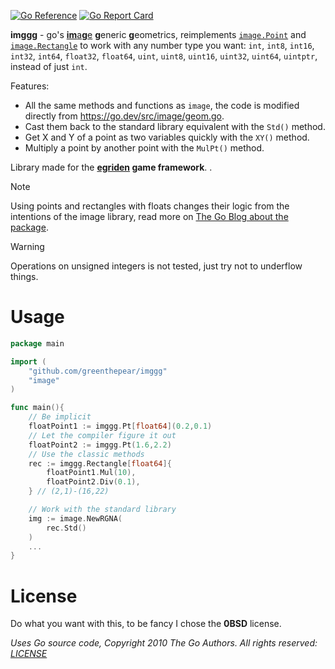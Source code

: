 [![Go Reference](https://pkg.go.dev/badge/github.com/greenthepear/imggg.svg)](https://pkg.go.dev/github.com/greenthepear/imggg)
[![Go Report Card](https://goreportcard.com/badge/github.com/greenthepear/imggg)](https://goreportcard.com/report/github.com/greenthepear/imggg)

**imggg** - go's [**im**a**g**e](https://pkg.go.dev/image) **g**eneric **g**eometrics, reimplements [`image.Point`](https://pkg.go.dev/image#Point) and [`image.Rectangle`](https://pkg.go.dev/image#Rectangle) to work with any number type you want: `int`, `int8`, `int16`, `int32`, `int64`, `float32`, `float64`, `uint`, `uint8`, `uint16`, `uint32`, `uint64`, `uintptr`, instead of just `int`.

Features:
- All the same methods and functions as `image`, the code is modified directly from https://go.dev/src/image/geom.go.
- Cast them back to the standard library equivalent with the `Std()` method.
- Get X and Y of a point as two variables quickly with the `XY()` method.
- Multiply a point by another point with the `MulPt()` method.

Library made for the **[egriden](https://github.com/greenthepear/egriden) game framework**.
.
> [!NOTE]
> Using points and rectangles with floats changes their logic from the intentions of the image library, read more on [The Go Blog about the package](https://go.dev/blog/image).

> [!WARNING]
> Operations on unsigned integers is not tested, just try not to underflow things.

# Usage

```go
package main

import (
    "github.com/greenthepear/imggg"
    "image"
)

func main(){
    // Be implicit
    floatPoint1 := imggg.Pt[float64](0.2,0.1)
    // Let the compiler figure it out
    floatPoint2 := imggg.Pt(1.6,2.2)
    // Use the classic methods
    rec := imggg.Rectangle[float64]{
		floatPoint1.Mul(10),
		floatPoint2.Div(0.1),
	} // (2,1)-(16,22)

    // Work with the standard library
    img := image.NewRGNA(
        rec.Std()
    )
    ...
}
```

# License
Do what you want with this, to be fancy I chose the **0BSD** license.

*Uses Go source code, Copyright 2010 The Go Authors. All rights reserved:* [*LICENSE*](https://cs.opensource.google/go/go/+/refs/tags/go1.23.2:LICENSE)
